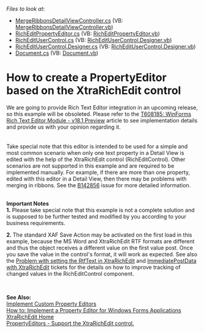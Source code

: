 <!-- default file list -->
*Files to look at*:

* [MergeRibbonsDetailViewController.cs](./CS/WinSolution.Module.Win/MergeRibbonsDetailViewController.cs) (VB: [MergeRibbonsDetailViewController.vb](./VB/WinSolution.Module.Win/MergeRibbonsDetailViewController.vb))
* [RichEditPropertyEditor.cs](./CS/WinSolution.Module.Win/RichEditPropertyEditor.cs) (VB: [RichEditPropertyEditor.vb](./VB/WinSolution.Module.Win/RichEditPropertyEditor.vb))
* [RichEditUserControl.cs](./CS/WinSolution.Module.Win/RichEditUserControl.cs) (VB: [RichEditUserControl.Designer.vb](./VB/WinSolution.Module.Win/RichEditUserControl.Designer.vb))
* [RichEditUserControl.Designer.cs](./CS/WinSolution.Module.Win/RichEditUserControl.Designer.cs) (VB: [RichEditUserControl.Designer.vb](./VB/WinSolution.Module.Win/RichEditUserControl.Designer.vb))
* [Document.cs](./CS/WinSolution.Module/Document.cs) (VB: [Document.vb](./VB/WinSolution.Module/Document.vb))
<!-- default file list end -->
# How to create a PropertyEditor based on the XtraRichEdit control


<p>We are going to provide Rich Text Editor integration in an upcoming release, so this example will be obsoleted. Please refer to the <a href="https://www.devexpress.com/Support/Center/p/T608185">T608185: WinForms Rich Text Editor Module - v18.1 Preview</a> article to see implementation details and provide us with your opinion regarding it.<br><br><br>Take special note that this editor is intended to be used for a simple and most common scenario when only one text property in a Detail View is edited with the help of the XtraRichEdit control (RichEditControl). Other scenarios are not supported in this example and are required to be implemented manually. For example, if there are more than one property, edited with this editor in a Detail View, then there may be problems with merging in ribbons. See the <a href="https://www.devexpress.com/Support/Center/p/B142856">B142856</a> issue for more detailed information.<br><br></p>
<p><strong>Important Notes<br>1.</strong> Please take special note that this example is not a complete solution and is supposed to be further tested and modified by you according to your business requirements.</p>
<p><strong>2. </strong>The standard XAF Save Action may be activated on the first load in this example, because the MS Word and XtraRichEdit RTF formats are different and thus the object receives a different value on the first value post. Once you save the value in the control's format, it will work as expected. See also the <a href="https://www.devexpress.com/Support/Center/p/T136988">Problem with setting the RtfText in XtraRichEdit</a> and <a href="https://www.devexpress.com/Support/Center/p/Q254329">ImmediatePostData with XtraRichEdit</a> tickets for the details on how to improve tracking of changed values in the RichEditControl component.</p>
<p> </p>
<p><strong>See Also:</strong> <br> <a href="http://documentation.devexpress.com/#Xaf/CustomDocument3097"><u>Implement Custom Property Editors</u></a> <br> <a href="http://documentation.devexpress.com/#Xaf/CustomDocument2679"><u>How to: Implement a Property Editor for Windows Forms Applications</u></a> <br> <a href="http://documentation.devexpress.com/#WindowsForms/CustomDocument4946"><u>XtraRichEdit Home</u></a><br> <a href="https://www.devexpress.com/Support/Center/p/S31438">PropertyEditors - Support the XtraRichEdit control.</a></p>

<br/>


